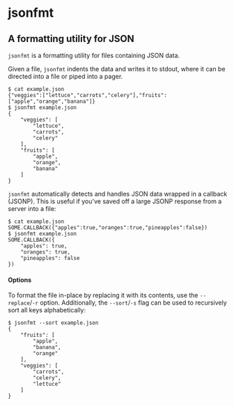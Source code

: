 jsonfmt
=======

A formatting utility for JSON
----

`jsonfmt` is a formatting utility for files containing JSON data.

Given a file, `jsonfmt` indents the data and writes it to stdout, where it can be directed into a file or piped into a pager.

```
$ cat example.json
{"veggies":["lettuce","carrots","celery"],"fruits":["apple","orange","banana"]}
$ jsonfmt example.json
{
    "veggies": [
        "lettuce",
        "carrots",
        "celery"
    ],
    "fruits": [
        "apple",
        "orange",
        "banana"
    ]
}
```

`jsonfmt` automatically detects and handles JSON data wrapped in a callback (JSONP). This is useful if you've saved off a large JSONP response from a server into a file:

```
$ cat example.json
SOME.CALLBACK({"apples":true,"oranges":true,"pineapples":false})
$ jsonfmt example.json
SOME.CALLBACK({
    "apples": true,
    "oranges": true,
    "pineapples": false
})
```

#### Options

To format the file in-place by replacing it with its contents, use the `--replace`/`-r` option. Additionally, the `--sort`/`-s` flag can be used to recursively sort all keys alphabetically:

```
$ jsonfmt --sort example.json
{
    "fruits": [
        "apple",
        "banana",
        "orange"
    ],
    "veggies": [
        "carrots",
        "celery",
        "lettuce"
    ]
}
```
